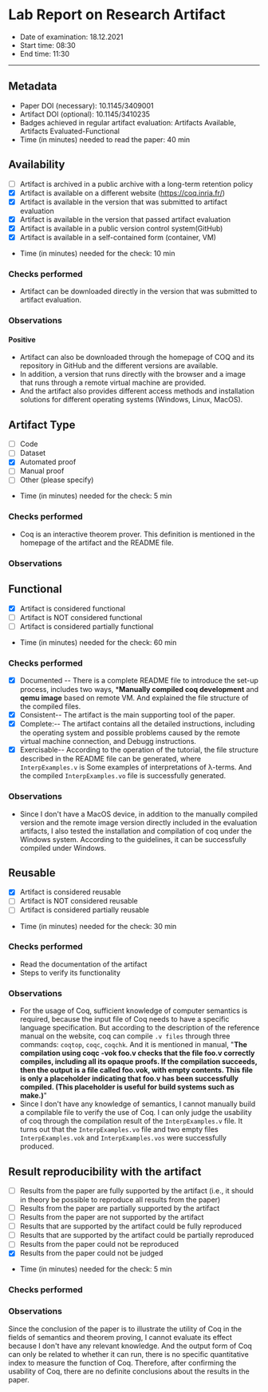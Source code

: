 # Lab Report on Research Artifact

* Date of examination: 18.12.2021
* Start time: 08:30
* End time: 11:30
* * * 

## Metadata

* Paper DOI (necessary): 10.1145/3409001
* Artifact DOI (optional): 10.1145/3410235
* Badges achieved in regular artifact evaluation: Artifacts Available, Artifacts Evaluated-Functional  
* Time (in minutes) needed to read the paper: 40 min

## Availability

* [ ] Artifact is archived in a public archive with a long-term retention policy
* [x] Artifact is available on a different website (https://coq.inria.fr/)
* [x] Artifact is available in the version that was submitted to artifact evaluation
* [x] Artifact is available in the version that passed artifact evaluation
* [x] Artifact is available in a public version control system(GitHub)
* [x] Artifact is available in a self-contained form (container, VM)
* Time (in minutes) needed for the check: 10 min

### Checks performed

<!-- Note all checks you performed here to answer the above questions. The following are just examples! You can skip any of them or add any additional ones that make sense for the links we provided you. -->
* Artifact can be downloaded directly in the version that was submitted to artifact evaluation.


### Observations

<!-- Note all observations (negative, neutral, or positive) made -->
#### Positive
* Artifact can also be downloaded through the homepage of COQ and its repository in GitHub and the different versions are available.
* In addition, a version that runs directly with the browser and a image that runs through a remote virtual machine are provided.
* And the artifact also provides different access methods and installation solutions for different operating systems (Windows, Linux, MacOS).

## Artifact Type

<!-- Please indicate the artifact type. Multiple selection possible. -->

* [ ] Code
* [ ] Dataset
* [x] Automated proof
* [ ] Manual proof
* [ ] Other (please specify)
* Time (in minutes) needed for the check: 5 min

### Checks performed
<!-- Note all checks you performed here to answer the above questions -->
*  Coq is an interactive theorem prover. This definition is mentioned in the homepage of the artifact and the README file.

### Observations

## Functional

<!-- Venues before 2017 did not have the ACM badges. Therefore, the calls for artifacts usually do not contain explicit criteria for functional/reusable. In this case, please use the definitions and criteria from the ACM artifact evaluation/badging website. -->

* [x] Artifact is considered functional
* [ ] Artifact is NOT considered functional
* [ ] Artifact is considered partially functional 

* Time (in minutes) needed for the check: 60 min

### Checks performed

<!-- Note all checks you performed here to answer the above questions -->
* [x] Documented -- There is a complete README file to introduce the set-up process, includes two ways, ***Manually compiled coq development** and **qemu image** based on remote VM. And explained the file structure of the compiled files.
* [x] Consistent-- The artifact is the main supporting tool of the paper.
* [x] Complete:-- The artifact contains all the detailed instructions, including the operating system and possible problems caused by the remote virtual machine connection, and Debugg instructions.
* [x] Exercisable-- According to the operation of the tutorial, the file structure described in the README file can be generated, where ```InterpExamples.v``` is Some examples of interpretations of λ-terms. And the compiled ```InterpExamples.vo``` file is successfully generated.

### Observations
<!-- Note all observations (negative, neutral, or positive) made -->
* Since I don't have a MacOS device, in addition to the manually compiled version and the remote image version directly included in the evaluation artifacts, I also tested the installation and compilation of coq under the Windows system. According to the guidelines, it can be successfully compiled under Windows.

## Reusable

<!-- Venues before 2017 did not have the ACM badges. Therefore, the calls for artifacts usually do not contain explicit criteria for functional/reusable. In this case, please use the definitions and criteria from the ACM artifact evaluation/badging website. -->

* [x] Artifact is considered reusable
* [ ] Artifact is NOT considered reusable
* [ ] Artifact is considered partially reusable
* Time (in minutes) needed for the check: 30 min

### Checks performed

* Read the documentation of the artifact
* Steps to verify its functionality

<!-- Note all checks you performed here to answer the above questions -->

### Observations

<!-- Note all observations (negative, neutral, or positive) made -->
* For the usage of Coq, sufficient knowledge of computer semantics is required, because the input file of Coq needs to have a specific language specification. But according to the description of the reference manual on the website, coq can compile ```.v files``` through three commands: ```coqtop```, ```coqc```, ```coqchk```. And it is mentioned in manual, "**The compilation using coqc -vok foo.v checks that the file foo.v correctly compiles, including all its opaque proofs. If the compilation succeeds, then the output is a file called foo.vok, with empty contents. This file is only a placeholder indicating that foo.v has been successfully compiled. (This placeholder is useful for build systems such as make.)**"
* Since I don't have any knowledge of semantics, I cannot manually build a compilable file to verify the use of Coq. I can only judge the usability of coq through the compilation result of the ```InterpExamples.v``` file. It turns out that the ```InterpExamples.vo``` file and two empty files ```InterpExamples.vok``` and ```InterpExamples.vos``` were successfully produced.

## Result reproducibility with the artifact

<!-- Please start with results that the artifact documentation claims to be reproducible. If no such claims can be found, please note this in the observations. After that, please check which results/conclusion are supported by the artifact and which ones are not (irrespective of the results in the paper actually match your observations with the artifact). In the last step, please check which of the supported results/conclusions match. -->

* [ ] Results from the paper are fully supported by the artifact (i.e., it should in theory be possible to reproduce all results from the paper)
* [ ] Results from the paper are partially supported by the artifact
* [ ] Results from the paper are not supported by the artifact
* [ ] Results that are supported by the artifact could be fully reproduced
* [ ] Results that are supported by the artifact could be partially reproduced
* [ ] Results from the paper could not be reproduced
* [x] Results from the paper could not be judged
* Time (in minutes) needed for the check: 5 min

### Checks performed

<!-- Note all checks you performed here to answer the above questions -->

### Observations
Since the conclusion of the paper is to illustrate the utility of Coq in the fields of semantics and theorem proving, I cannot evaluate its effect because I don't have any relevant knowledge. And the output form of Coq can only be related to whether it can run, there is no specific quantitative index to measure the function of Coq. Therefore, after confirming the usability of Coq, there are no definite conclusions about the results in the paper.

<!-- Note all observations (negative, neutral, or positive) made -->
<!-- In case of partial result reproduction, please state what did and did not work -->






